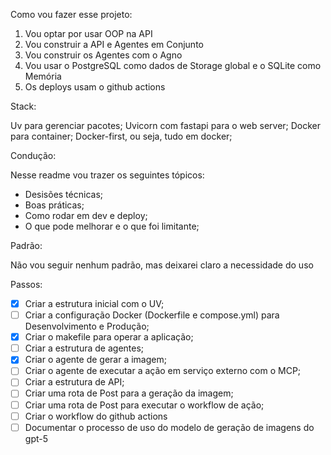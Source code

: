Como vou fazer esse projeto:

1) Vou optar por usar OOP na API
2) Vou construir a API e Agentes em Conjunto
3) Vou construir os Agentes com o Agno
4) Vou usar o PostgreSQL como dados de Storage global e o SQLite como Memória
5) Os deploys usam o github actions

Stack:

Uv para gerenciar pacotes;
Uvicorn com fastapi para o web server;
Docker para container;
Docker-first, ou seja, tudo em docker;

Condução:

Nesse readme vou trazer os seguintes tópicos:
  - Desisões técnicas;
  - Boas práticas;
  - Como rodar em dev e deploy;
  - O que pode melhorar e o que foi limitante;

Padrão:

Não vou seguir nenhum padrão, mas deixarei claro a necessidade do uso

Passos:

- [X] Criar a estrutura inicial com o UV;
- [ ] Criar a configuração Docker (Dockerfile e compose.yml) para Desenvolvimento e Produção;
- [X] Criar o makefile para operar a aplicação;
- [ ] Criar a estrutura de agentes;
- [X] Criar o agente de gerar a imagem;
- [ ] Criar o agente de executar a ação em serviço externo com o MCP;
- [ ] Criar a estrutura de API;
- [ ] Criar uma rota de Post para a geração da imagem;
- [ ] Criar uma rota de Post para executar o workflow de ação;
- [ ] Criar o workflow do github actions
- [ ] Documentar o processo de uso do modelo de geração de imagens do gpt-5